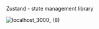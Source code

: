 Zustand - state management library

![localhost_3000_ (8)](https://github.com/user-attachments/assets/9fa1044c-9117-4926-b64d-5cc1af1dff38)
